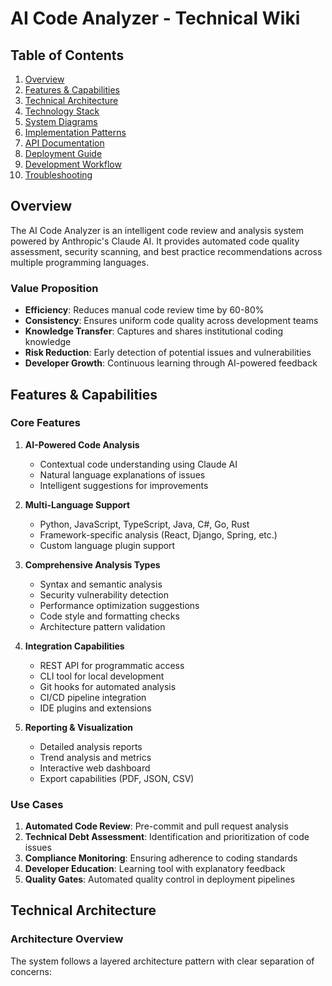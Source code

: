 # AI Code Analyzer - Technical Wiki

## Table of Contents
1. [Overview](#overview)
2. [Features & Capabilities](#features--capabilities)
3. [Technical Architecture](#technical-architecture)
4. [Technology Stack](#technology-stack)
5. [System Diagrams](#system-diagrams)
6. [Implementation Patterns](#implementation-patterns)
7. [API Documentation](#api-documentation)
8. [Deployment Guide](#deployment-guide)
9. [Development Workflow](#development-workflow)
10. [Troubleshooting](#troubleshooting)

## Overview

The AI Code Analyzer is an intelligent code review and analysis system powered by Anthropic's Claude AI. It provides automated code quality assessment, security scanning, and best practice recommendations across multiple programming languages.

### Value Proposition
- **Efficiency**: Reduces manual code review time by 60-80%
- **Consistency**: Ensures uniform code quality across development teams
- **Knowledge Transfer**: Captures and shares institutional coding knowledge
- **Risk Reduction**: Early detection of potential issues and vulnerabilities
- **Developer Growth**: Continuous learning through AI-powered feedback

## Features & Capabilities

### Core Features
1. **AI-Powered Code Analysis**
   - Contextual code understanding using Claude AI
   - Natural language explanations of issues
   - Intelligent suggestions for improvements

2. **Multi-Language Support**
   - Python, JavaScript, TypeScript, Java, C#, Go, Rust
   - Framework-specific analysis (React, Django, Spring, etc.)
   - Custom language plugin support

3. **Comprehensive Analysis Types**
   - Syntax and semantic analysis
   - Security vulnerability detection
   - Performance optimization suggestions
   - Code style and formatting checks
   - Architecture pattern validation

4. **Integration Capabilities**
   - REST API for programmatic access
   - CLI tool for local development
   - Git hooks for automated analysis
   - CI/CD pipeline integration
   - IDE plugins and extensions

5. **Reporting & Visualization**
   - Detailed analysis reports
   - Trend analysis and metrics
   - Interactive web dashboard
   - Export capabilities (PDF, JSON, CSV)

### Use Cases
1. **Automated Code Review**: Pre-commit and pull request analysis
2. **Technical Debt Assessment**: Identification and prioritization of code issues
3. **Compliance Monitoring**: Ensuring adherence to coding standards
4. **Developer Education**: Learning tool with explanatory feedback
5. **Quality Gates**: Automated quality control in deployment pipelines

## Technical Architecture

### Architecture Overview
The system follows a layered architecture pattern with clear separation of concerns: